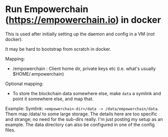 # Run Empowerchain (https://empowerchain.io) in docker

This is used after initially setting up the daemon and config in a VM (not docker).

It may be hard to bootstrap from scratch in docker.

Mapping:
* /empowerchain : Client home dir, private keys etc (i.e. what's usually $HOME/.empowerchain)

Optional mapping:
* To store the blockchain data somewhere else, make `data` a symlink and point it somewhere else, and map that.

Example: Symlink: `<empowerchain-dir>/data -> /data/empowerchain/data`. Them map /data/ to some large storage. The details here are too specific and strange; no need for the sub-dirs really. I'm just posting my setup as an example. The data directory can also be configured in one of the config files.
